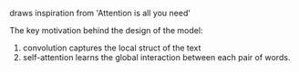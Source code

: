 draws inspiration from 'Attention is all you need'

The key motivation behind the design of the model:
1. convolution captures the local struct of the text
2. self-attention learns the global interaction between each pair of words.

